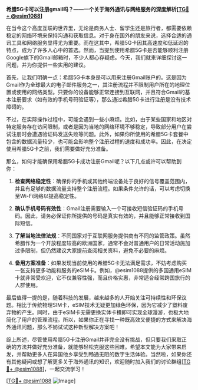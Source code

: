 **希腊5G卡可以注册gmail吗？——一个关于海外通讯与网络服务的深度解析[[TG💪+ @esim1088](https://t.me/s/esim1088)]**

在当今这个高度互联的世界里，无论是商务人士、留学生还是旅行者，都需要依赖稳定的网络环境来保持沟通和获取信息。对于身在国外的朋友来说，选择合适的通讯工具和网络服务显得尤为重要。而在这其中，希腊5G卡因其高速度和低延迟的特点，成为了许多人心中的首选。然而，当提到使用希腊5G卡是否能够顺利注册Google旗下的Gmail邮箱时，不少人都心存疑虑。今天，我们就来详细探讨这一问题，并为你提供一些实用的建议。

首先，让我们明确一点：希腊5G卡本身是可以用来注册Gmail账户的。这是因为Gmail作为全球最大的电子邮件服务之一，其注册流程并不限制用户所在的地理位置或使用的网络类型。只要你的设备能够正常连接到互联网，并且符合Gmail的基本注册要求（如有效的手机号码验证等），那么通过希腊5G卡进行注册是没有技术障碍的。

不过，在实际操作过程中，可能会遇到一些小麻烦。比如，由于某些国家和地区对特定服务存在访问限制，或者是因为当地的网络环境不够稳定，导致部分用户在尝试注册时会遭遇验证码发送失败等问题。此外，如果你所使用的希腊5G卡套餐中包含的数据流量较少，也可能会影响整个注册过程的速度和成功率。因此，在决定使用希腊5G卡之前，我们需要做好充分准备。

那么，如何才能确保用希腊5G卡成功注册Gmail呢？以下几点或许可以帮助到你：

1. **检查网络稳定性**：确保你的手机或其他终端设备处于良好的信号覆盖范围内，并且有足够的数据流量支持整个注册流程。如果条件允许的话，可以考虑切换至Wi-Fi网络以提高稳定性。

2. **确认手机号码有效性**：Gmail注册需要输入一个可接收短信验证码的手机号码。因此，请务必保证你所提供的号码是真实有效的，并且能够正常接收到国际短信。

3. **了解当地法律法规**：不同国家对于互联网服务提供商有不同的监管政策。虽然希腊作为一个开放程度较高的欧洲国家，通常不会对普通用户的日常活动施加过多限制，但仍然建议大家提前查阅相关资料，避免不必要的麻烦。

4. **备用方案准备**：如果发现当前使用的希腊5G卡无法满足需求，不妨考虑购买一张支持更多功能和服务的eSIM卡。例如，@esim1088提供的多国通用eSIM卡就非常受欢迎，它不仅兼容性强，而且价格实惠，非常适合经常跨国旅行的人群使用。

最后值得一提的是，随着科技的发展，越来越多的人开始关注可持续性和环保议题。相比于传统物理SIM卡，eSIM技术无疑更加绿色环保，因为它减少了塑料废弃物的产生。同时，由于eSIM卡无需更换实体卡槽即可实现全球漫游，也极大地简化了用户的管理流程。所以，如果你正在寻找一种既高效又便捷的方式来解决海外通讯问题，那么不妨试试这种新型解决方案吧！

综上所述，尽管使用希腊5G卡注册Gmail并非完全没有挑战，但只要我们采取正确的方法并做好充分准备，就能够轻松克服这些困难。希望本文能为大家带来启发，并帮助更多人在异国他乡享受到畅通无阻的数字生活体验。当然啦，如果你还有其他疑问或想了解更多关于海外通讯的知识，欢迎随时加入我们的讨论群组[[TG💪+ @esim1088](https://t.me/s/esim1088)]，一起交流学习！

[[TG💪+ @esim1088](https://t.me/s/esim1088) ![Image](https://i.postimg.cc/4NQfJmqS/Snipaste-2025-05-13-00-14-12.png)]